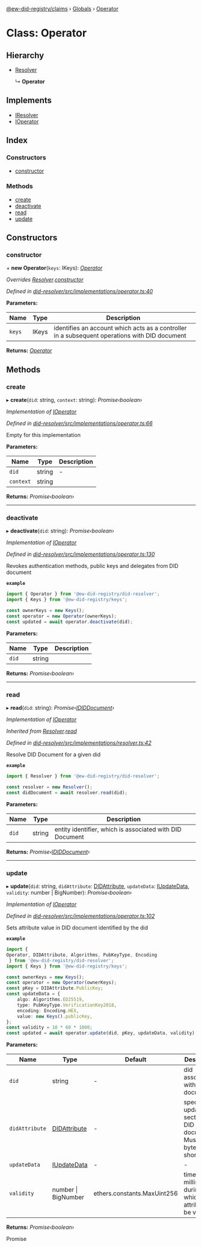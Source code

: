 [@ew-did-registry/claims](../README.md) › [Globals](../globals.md) › [Operator](operator.md)

# Class: Operator

## Hierarchy

* [Resolver](resolver.md)

  ↳ **Operator**

## Implements

* [IResolver](../interfaces/iresolver.md)
* [IOperator](../interfaces/ioperator.md)

## Index

### Constructors

* [constructor](operator.md#constructor)

### Methods

* [create](operator.md#create)
* [deactivate](operator.md#deactivate)
* [read](operator.md#read)
* [update](operator.md#update)

## Constructors

###  constructor

\+ **new Operator**(`keys`: IKeys): *[Operator](operator.md)*

*Overrides [Resolver](resolver.md).[constructor](resolver.md#constructor)*

*Defined in [did-resolver/src/implementations/operator.ts:40](https://github.com/energywebfoundation/ew-did-registry/blob/36ca36d/packages/did-resolver/src/implementations/operator.ts#L40)*

**Parameters:**

Name | Type | Description |
------ | ------ | ------ |
`keys` | IKeys | identifies an account which acts as a controller in a subsequent operations with DID document  |

**Returns:** *[Operator](operator.md)*

## Methods

###  create

▸ **create**(`did`: string, `context`: string): *Promise‹boolean›*

*Implementation of [IOperator](../interfaces/ioperator.md)*

*Defined in [did-resolver/src/implementations/operator.ts:66](https://github.com/energywebfoundation/ew-did-registry/blob/36ca36d/packages/did-resolver/src/implementations/operator.ts#L66)*

Empty for this implementation

**Parameters:**

Name | Type | Description |
------ | ------ | ------ |
`did` | string | - |
`context` | string |   |

**Returns:** *Promise‹boolean›*

___

###  deactivate

▸ **deactivate**(`did`: string): *Promise‹boolean›*

*Implementation of [IOperator](../interfaces/ioperator.md)*

*Defined in [did-resolver/src/implementations/operator.ts:130](https://github.com/energywebfoundation/ew-did-registry/blob/36ca36d/packages/did-resolver/src/implementations/operator.ts#L130)*

Revokes authentication methods, public keys and delegates from DID document

**`example`** 
```typescript
import { Operator } from '@ew-did-registry/did-resolver';
import { Keys } from '@ew-did-registry/keys';

const ownerKeys = new Keys();
const operator = new Operator(ownerKeys);
const updated = await operator.deactivate(did);
```

**Parameters:**

Name | Type | Description |
------ | ------ | ------ |
`did` | string |   |

**Returns:** *Promise‹boolean›*

___

###  read

▸ **read**(`did`: string): *Promise‹[IDIDDocument](../interfaces/ididdocument.md)›*

*Implementation of [IOperator](../interfaces/ioperator.md)*

*Inherited from [Resolver](resolver.md).[read](resolver.md#read)*

*Defined in [did-resolver/src/implementations/resolver.ts:42](https://github.com/energywebfoundation/ew-did-registry/blob/36ca36d/packages/did-resolver/src/implementations/resolver.ts#L42)*

Resolve DID Document for a given did

**`example`** 
```typescript
import { Resolver } from '@ew-did-registry/did-resolver';

const resolver = new Resolver();
const didDocument = await resolver.read(did);
```

**Parameters:**

Name | Type | Description |
------ | ------ | ------ |
`did` | string | entity identifier, which is associated with DID Document  |

**Returns:** *Promise‹[IDIDDocument](../interfaces/ididdocument.md)›*

___

###  update

▸ **update**(`did`: string, `didAttribute`: [DIDAttribute](../enums/didattribute.md), `updateData`: [IUpdateData](../interfaces/iupdatedata.md), `validity`: number | BigNumber): *Promise‹boolean›*

*Implementation of [IOperator](../interfaces/ioperator.md)*

*Defined in [did-resolver/src/implementations/operator.ts:102](https://github.com/energywebfoundation/ew-did-registry/blob/36ca36d/packages/did-resolver/src/implementations/operator.ts#L102)*

Sets attribute value in DID document identified by the did

**`example`** 
```typescript
import {
Operator, DIDAttribute, Algorithms, PubKeyType, Encoding
 } from '@ew-did-registry/did-resolver';
import { Keys } from '@ew-did-registry/keys';

const ownerKeys = new Keys();
const operator = new Operator(ownerKeys);
const pKey = DIDAttribute.PublicKey;
const updateData = {
    algo: Algorithms.ED25519,
    type: PubKeyType.VerificationKey2018,
    encoding: Encoding.HEX,
    value: new Keys().publicKey,
};
const validity = 10 * 60 * 1000;
const updated = await operator.update(did, pKey, updateData, validity);
```

**Parameters:**

Name | Type | Default | Description |
------ | ------ | ------ | ------ |
`did` | string | - | did associated with DID document |
`didAttribute` | [DIDAttribute](../enums/didattribute.md) | - | specifies updated section in DID document. Must be 31 bytes or shorter |
`updateData` | [IUpdateData](../interfaces/iupdatedata.md) | - | - |
`validity` | number &#124; BigNumber |  ethers.constants.MaxUint256 | time in milliseconds during which                              attribute will be valid  |

**Returns:** *Promise‹boolean›*

Promise<boolean>
